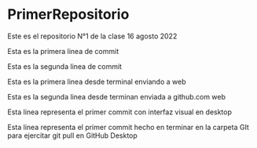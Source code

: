 # PrimerRepositorio
Este es el repositorio N°1 de la clase 16 agosto 2022

Esta es la primera linea de commit 

Esta es la segunda linea de commit 

Esta es la primera linea desde terminal enviando a web

Esta es la segunda linea desde terminan enviada a github.com web

Esta linea representa el primer commit con interfaz visual en desktop

Esta linea representa el primer commit hecho en terminar en la carpeta GIt para ejercitar git pull en GitHub Desktop
